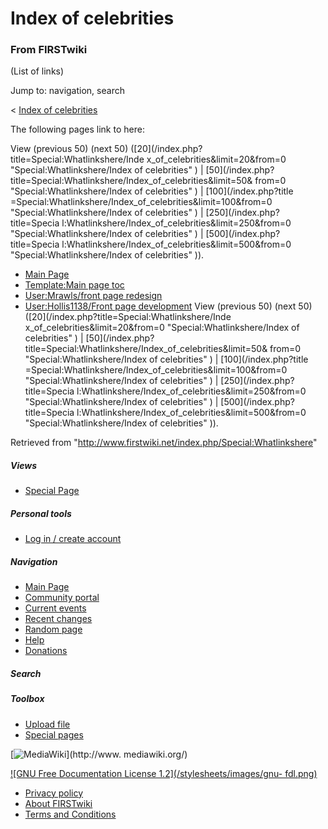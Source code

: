 # Index of celebrities

### From FIRSTwiki

(List of links)

Jump to: navigation, search

&lt; [Index of celebrities](/index.php?title=Index_of_celebrities&redirect=no
"Index of celebrities" )  

The following pages link to here:

View (previous 50) (next 50) ([20](/index.php?title=Special:Whatlinkshere/Inde
x_of_celebrities&limit=20&from=0 "Special:Whatlinkshere/Index of celebrities"
) | [50](/index.php?title=Special:Whatlinkshere/Index_of_celebrities&limit=50&
from=0 "Special:Whatlinkshere/Index of celebrities" ) | [100](/index.php?title
=Special:Whatlinkshere/Index_of_celebrities&limit=100&from=0
"Special:Whatlinkshere/Index of celebrities" ) | [250](/index.php?title=Specia
l:Whatlinkshere/Index_of_celebrities&limit=250&from=0
"Special:Whatlinkshere/Index of celebrities" ) | [500](/index.php?title=Specia
l:Whatlinkshere/Index_of_celebrities&limit=500&from=0
"Special:Whatlinkshere/Index of celebrities" )).

  * [Main Page](/index.php/Main_Page "Main Page" )
  * [Template:Main page toc](/index.php/Template:Main_page_toc "Template:Main page toc" )
  * [User:Mrawls/front page redesign](/index.php/User:Mrawls/front_page_redesign "User:Mrawls/front page redesign" )
  * [User:Hollis1138/Front page development](/index.php/User:Hollis1138/Front_page_development "User:Hollis1138/Front page development" )
View (previous 50) (next 50) ([20](/index.php?title=Special:Whatlinkshere/Inde
x_of_celebrities&limit=20&from=0 "Special:Whatlinkshere/Index of celebrities"
) | [50](/index.php?title=Special:Whatlinkshere/Index_of_celebrities&limit=50&
from=0 "Special:Whatlinkshere/Index of celebrities" ) | [100](/index.php?title
=Special:Whatlinkshere/Index_of_celebrities&limit=100&from=0
"Special:Whatlinkshere/Index of celebrities" ) | [250](/index.php?title=Specia
l:Whatlinkshere/Index_of_celebrities&limit=250&from=0
"Special:Whatlinkshere/Index of celebrities" ) | [500](/index.php?title=Specia
l:Whatlinkshere/Index_of_celebrities&limit=500&from=0
"Special:Whatlinkshere/Index of celebrities" )).

Retrieved from "<http://www.firstwiki.net/index.php/Special:Whatlinkshere>"

##### Views

  * [Special Page](/index.php/Special:Whatlinkshere/Index_of_celebrities)

##### Personal tools

  * [Log in / create account](/index.php?title=Special:Userlogin&returnto=Special:Whatlinkshere)

[](/index.php/Main_Page "Main Page" )

##### Navigation

  * [Main Page](/index.php/Main_Page)
  * [Community portal](/index.php/FIRSTwiki:Community_portal)
  * [Current events](/index.php/Current_events)
  * [Recent changes](/index.php/Special:Recentchanges)
  * [Random page](/index.php/Special:Random)
  * [Help](/index.php/Help:Contents)
  * [Donations](/index.php/FIRSTwiki:Site_support)

##### Search



##### Toolbox

  * [Upload file](/index.php/Special:Upload)
  * [Special pages](/index.php/Special:Specialpages)

[![MediaWiki](/skins/common/images/poweredby_mediawiki_88x31.png)](http://www.
mediawiki.org/)

[![GNU Free Documentation License 1.2](/stylesheets/images/gnu-
fdl.png)](http://www.gnu.org/copyleft/fdl.html)

  * [Privacy policy](/index.php/FIRSTwiki:Privacy_policy "FIRSTwiki:Privacy policy" )
  * [About FIRSTwiki](/index.php/FIRSTwiki:About "FIRSTwiki:About" )
  * [Terms and Conditions](/index.php/FIRSTwiki:Terms_and_conditions "FIRSTwiki:Terms and conditions" )

